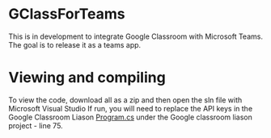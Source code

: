# GClassForTeams
This is in development to integrate Google Classroom with Microsoft Teams.  
The goal is to release it as a teams app.

# Viewing and compiling
To view the code, download all as a zip and then open the sln file with Microsoft Visual Studio
If run, you will need to replace the API keys in the Google Classroom Liason [Program.cs](https://github.com/IsaacSkevington/GClassForTeams/blob/main/Google%20classroom%20liason/Program.cs) under the Google classroom liason project - line 75.
